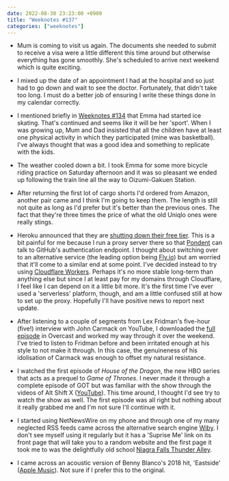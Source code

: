 ```yaml
---
date: 2022-08-30 23:23:00 +0900
title: "Weeknotes #137"
categories: ["weeknotes"]
---
```


- Mum is coming to visit us again. The documents she needed to submit to receive a visa were a little different this time around but otherwise everything has gone smoothly. She's scheduled to arrive next weekend which is quite exciting.

- I mixed up the date of an appointment I had at the hospital and so just had to go down and wait to see the doctor. Fortunately, that didn't take too long. I must do a better job of ensuring I write these things done in my calendar correctly.

- I mentioned briefly in [Weeknotes #134]() that Emma had started ice skating. That's continued and seems like it will be her 'sport'. When I was growing up, Mum and Dad insisted that all the children have at least one physical activity in which they participated (mine was basketball). I've always thought that was a good idea and something to replicate with the kids.

- The weather cooled down a bit. I took Emma for some more bicycle riding practice on Saturday afternoon and it was so pleasant we ended up following the train line all the way to Oizumi-Gakuen Station.

- After returning the first lot of cargo shorts I'd ordered from Amazon, another pair came and I think I'm going to keep them. The length is still not quite as long as I'd prefer but it's better than the previous ones. The fact that they're three times the price of what the old Uniqlo ones were really stings.

- Heroku announced that they are [shutting down their free tier](https://blog.heroku.com/next-chapter). This is a bit painful for me because I run a proxy server there so that [Pondent](https://github.com/pyrmont/pondent) can talk to GitHub's authentication endpoint. I thought about switching over to an alternative service (the leading option being [Fly.io](https://fly.io)) but am worried that it'll come to a similar end at some point. I've decided instead to try using [Cloudflare Workers](https://workers.cloudflare.com/). Perhaps it's no more stable long-term than anything else but since I at least pay for my domains through Cloudflare, I feel like I can depend on it a little bit more. It's the first time I've ever used a 'serverless' platform, though, and am a little confused still at how to set up the proxy. Hopefully I'll have positive news to report next update.

- After listening to a couple of segments from Lex Fridman's five-hour (five!) interview with John Carmack on YouTube, I downloaded the [full episode](https://lexfridman.com/john-carmack/) in Overcast and worked my way through it over the weekend. I've tried to listen to Fridman before and been irritated enough at his style to not make it through. In this case, the genuineness of his idolisation of Carmack was enough to offset my natural resistance.

- I watched the first episode of _House of the Dragon_, the new HBO series that acts as a prequel to _Game of Thrones_. I never made it through a complete episode of GOT but was familiar with the show through the videos of Alt Shift X ([YouTube](https://m.youtube.com/channel/UCveZqqGewoyPiacooywP5Ig)). This time around, I thought I'd see try to watch the show as well. The first episode was all right but nothing about it really grabbed me and I'm not sure I'll continue with it.

- I started using NetNewsWire on my phone and through one of my many neglected RSS feeds came across the alternative search engine [Wiby](https://wiby.org). I don't see myself using it regularly but it has a 'Suprise Me' link on its front page that will take you to a random website and the first page it took me to was the delightfully old school [Niagra Falls Thunder Alley](http://www.niagarafrontier.com/).

- I came across an acoustic version of Benny Blanco's 2018 hit, 'Eastside' ([Apple Music](https://music.apple.com/us/album/eastside-acoustic/1422001761?i=1422002194)). Not sure if I prefer this to the original.
